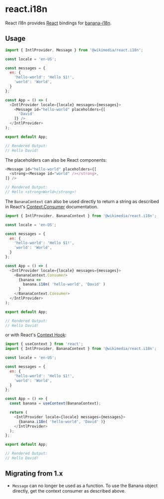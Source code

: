 react.i18n
===========

React i18n provides [React](https://reactjs.org) bindings for [banana-i18n](https://github.com/wikimedia/banana-i18n).

Usage
-----
```javascript
import { IntlProvider, Message } from '@wikimedia/react.i18n';

const locale = 'en-US';

const messages = {
  en: {
    'hello-world': 'Hello $1!',
    'world': 'World',
  }
};

const App = () => (
  <IntlProvider locale={locale} messages={messages}>
    <Message id="hello-world" placeholders={[
      'David'
    ]} />
  </IntlProvider>
);

export default App;

// Rendered Output:
// Hello David!
```

The placeholders can also be React components:
```javascript
<Message id="hello-world" placeholders={[
  <strong><Message id="world" /></strong>,
]} />

// Rendered Output:
// Hello <strong>World</strong>!
```

The `BananaContext` can also be used directly to return a string as described in
React's [Context.Consumer](https://reactjs.org/docs/context.html#contextconsumer)
documentation.
```javascript
import { IntlProvider, BananaContext } from '@wikimedia/react.i18n';

const locale = 'en-US';

const messages = {
  en: {
    'hello-world': 'Hello $1!',
    'world': 'World',
  }
};

const App = () => (
  <IntlProvider locale={locale} messages={messages}>
    <BananaContext.Consumer>
      {banana =>
        banana.i18n( 'hello-world', 'David' )
      }
    </BananaContext.Consumer>
  </IntlProvider>
);

export default App;

// Rendered Output:
// Hello David!
```

or with React's [Context Hook](https://reactjs.org/docs/hooks-reference.html#usecontext):
```javascript
import { useContext } from 'react';
import { IntlProvider, BananaContext } from '@wikimedia/react.i18n';

const locale = 'en-US';

const messages = {
  en: {
    'hello-world': 'Hello $1!',
    'world': 'World',
  }
};

const App = () => {
  const banana = useContext(BananaContext);

  return (
    <IntlProvider locale={locale} messages={messages}>
      {banana.i18n( 'hello-world', 'David' )}
    </IntlProvider>
  );
};

export default App;

// Rendered Output:
// Hello David!
```

Migrating from 1.x
------------------
*   `Message` can no longer be used as a function. To use the Banana object
    directly, get the context consumer as described above.
